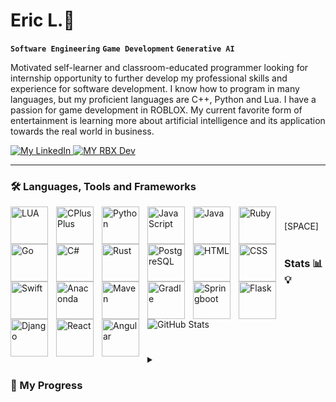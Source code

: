
# Eric L.👷

**`Software Engineering`** **`Game Development`** **`Generative AI`** 

Motivated self-learner and classroom-educated programmer looking for internship opportunity to further develop my professional skills and experience for software development. I know how to program in many languages, but my proficient languages are C++, Python and Lua. I have a passion for game development in ROBLOX. My current favorite form of entertainment is learning more about artificial intelligence and its application towards the real world in business.
<p align="left">
  
<a href="https://www.linkedin.com/in/sitwour-lor-21b615260">
  <img alt ="My LinkedIn " title="This is my LinkedIn Profile" src="https://custom-icon-badges.demolab.com/badge/Linked-In-blue.svg?logo=linkedinuno"/>
</a>
<a href="https://devforum.roblox.com/u/garbnothrow">
  <img alt="MY RBX Dev" title="This is my Roblox Developer Profile" src="https://custom-icon-badges.demolab.com/badge/RBX-Developer-blue.svg?logo=rbxuno">
</a>

</p>

---
### 🛠️ Languages, Tools and Frameworks
<img align="left" alt="LUA" width="60px" style="padding-right:10px;" src="https://cdn.jsdelivr.net/gh/devicons/devicon@latest/icons/lua/lua-original.svg"/>
<img align="left" alt="CPlusPlus" width="60px" style="padding-right:10px;" src="https://cdn.jsdelivr.net/gh/devicons/devicon/icons/cplusplus/cplusplus-original.svg"/>
<img align="left" alt="Python" width="60px" style="padding-right:10px;" src="https://cdn.jsdelivr.net/gh/devicons/devicon@latest/icons/python/python-original-wordmark.svg"/>  
<img align="left" alt="JavaScript" width="60px" style="padding-right:10px;" src="https://cdn.jsdelivr.net/gh/devicons/devicon@latest/icons/javascript/javascript-original.svg"/>
<img align="left" alt="Java" width="60px" style="padding-right:10px;" src="https://cdn.jsdelivr.net/gh/devicons/devicon/icons/java/java-original-wordmark.svg"/>  
<img align="left" alt="Ruby" width="60px" style="padding-right:10px;" src="https://cdn.jsdelivr.net/gh/devicons/devicon@latest/icons/ruby/ruby-original-wordmark.svg"/>
<img align="left" alt="Go" width="60px" style="padding-right:10px;" src="https://cdn.jsdelivr.net/gh/devicons/devicon@latest/icons/go/go-original-wordmark.svg"/>
<img align="left" alt="C#" width="60px" style="padding-right:10px;" src="https://cdn.jsdelivr.net/gh/devicons/devicon@latest/icons/csharp/csharp-original.svg"/>
<img align="left" alt="Rust" width="60px" style="padding-right:10px;" src="https://cdn.jsdelivr.net/gh/devicons/devicon@latest/icons/rust/rust-original.svg"/> 
<img align="left" alt="PostgreSQL" width="60px" style="padding-right:10px;" src="https://cdn.jsdelivr.net/gh/devicons/devicon@latest/icons/postgresql/postgresql-plain-wordmark.svg"/>
<img align="left" alt="HTML" width="60px" style="padding-right:10px;" src="https://cdn.jsdelivr.net/gh/devicons/devicon@latest/icons/html5/html5-plain-wordmark.svg"/>
<img align="left" alt="CSS" width="60px" style="padding-right:10px;" src="https://cdn.jsdelivr.net/gh/devicons/devicon@latest/icons/css3/css3-plain-wordmark.svg"/>
<img align="left" alt="Swift" width="60px" style="padding-right:10px;" src="https://cdn.jsdelivr.net/gh/devicons/devicon@latest/icons/swift/swift-original-wordmark.svg"/>
<img align="left" alt="Anaconda" width="60px" style="padding-right:10px;" src="https://cdn.jsdelivr.net/gh/devicons/devicon@latest/icons/anaconda/anaconda-original-wordmark.svg"/>
<img align="left" alt="Maven" width="60px" style="padding-right:10px;" src="https://cdn.jsdelivr.net/gh/devicons/devicon@latest/icons/maven/maven-original-wordmark.svg"/>
<img align="left" alt="Gradle" width="60px" style="padding-right:10px;" src="https://cdn.jsdelivr.net/gh/devicons/devicon@latest/icons/gradle/gradle-original-wordmark.svg"/>
<img align="left" alt="Springboot" width="60px" style="padding-right:10px;" src="https://cdn.jsdelivr.net/gh/devicons/devicon/icons/spring/spring-original-wordmark.svg"/>
<img align="left" alt="Flask" width="60px" style="padding-right:10px;" src="https://cdn.jsdelivr.net/gh/devicons/devicon@latest/icons/flask/flask-original-wordmark.svg"/>
<img align="left" alt="Django" width="60px" style="padding-right:10px;" src="https://cdn.jsdelivr.net/gh/devicons/devicon@latest/icons/django/django-plain-wordmark.svg"/>
<img align="left" alt="React" width="60px" style="padding-right:10px;" src="https://cdn.jsdelivr.net/gh/devicons/devicon@latest/icons/react/react-original-wordmark.svg"/>
<img align="left" alt="Angular" width="60px" style="padding-right:10px;" src="https://cdn.jsdelivr.net/gh/devicons/devicon@latest/icons/angular/angular-original-wordmark.svg"/>

#





#

[SPACE]<br><br>

### Stats 📊💡

![GitHub Stats](https://github-readme-stats.vercel.app/api?username=cyberfriend6&show_icons=true&theme=tokyonight)

#

<details>
  <summary><h3>🧑 My Progress</summary>
    Hello! if you are reading this, it means you are interested in my progression of becoming a Software Engineer. I struggled with learning how to code while being a full time college student and working. Eventually, I decided to take a much needed break from my academics that was due to not having a goal and went blindly into the computer science path without any guidance. Within that break, I have work in many occupations, gaining insights of different workfields that gave me knowledge and skills that can be applied towards programming. The time I took time off gave me clarity and gave me time to contemplate and finally rediscover my passion for programming which helped me want to learn more in order to become a Software Engineer. I spent most of my education within Fresno City College, as I have graduated and received my A.S in Computer Information Systems learning IT fundamentals computer networking and programming and will also be ready to start my progress at my local CSU to work on completing an undergrad for B.S. in Computer Science. It took me many years to realize I have been doing the same programming concept repetitively resulting me to start understanding programming as a whole. I am grateful to where I am currently because without all these mistakes and errors I have come across, I would have not been pursuing a career as a software engineer. Now, without even thinking, I believe I have become a programmer by heart and coding is engraved within me as I like to believe that this world runs like computers working through while, ifs and for loops statements to reach a certain action and output that will one day lead me to my end goal.
</details>


<!--
**Official3Lo/Official3Lo** is a ✨ _special_ ✨ repository because its `README.md` (this file) appears on your GitHub profile.

Here are some ideas to get you started:

- 🔭 I’m currently working on ...
- 🌱 I’m currently learning ...
- 👯 I’m looking to collaborate on ...
- 🤔 I’m looking for help with ...
- 💬 Ask me about ...
- 📫 How to reach me: ...
- 😄 Pronouns: ...
- ⚡ Fun fact: ...
-->
